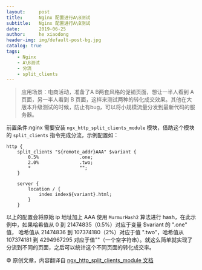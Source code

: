 ```yaml
---
layout:     post
title:      Nginx 配置进行A\B测试
subtitle:   Nginx 配置进行A\B测试
date:       2019-06-25
author:     he xiaodong
header-img: img/default-post-bg.jpg
catalog: true
tags:
    - Nginx
    - A\B测试
    - 分流
    - split_clients
---
```


> 应用场景：电商活动，准备了A B两套风格的促销页面，想让一半人看到 A 页面，另一半人看到 B 页面，这样来测试两种的转化成交效果。其他在大版本升级测试的时候，防止有bug，可以将小规模流量分发到最新代码的服务器。

前置条件:nginx 需要安装 `ngx_http_split_clients_module` 模块，借助这个模块的 `split_clients` 指令完成分流，示例配置如：
```nginx
http {
    split_clients "${remote_addr}AAA" $variant {
        0.5%               .one;
        2.0%               .two;
        *                  "";
    }

    server {
        location / {
            index index${variant}.html;
        }
    }
```
以上的配置会将原始 ip 地址加上 AAA 使用 `MurmurHash2` 算法进行 hash，在此示例中，如果哈希值从 0 到 21474835（0.5%）对应于变量 $variant 的 ".one" 值， 哈希值从 21474836 到 107374180（2%）对应于值 ".two"，哈希值从 107374181 到 4294967295 对应于值""（一个空字符串）。就这么简单就实现了分流到不同的页面，之后可以统计这个不同页面的转化成交率。

© 原创文章，内容翻译自 [ngx_http_split_clients_module 文档](http://nginx.org/en/docs/http/ngx_http_split_clients_module.html) 
